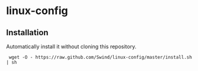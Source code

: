 linux-config
============

Installation
------------
Automatically install it without cloning this repository.

     wget -O - https://raw.github.com/Swind/linux-config/master/install.sh | sh

